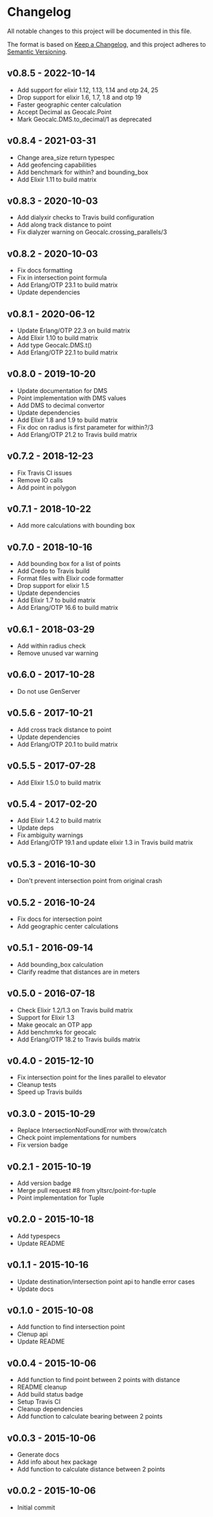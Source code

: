 # Changelog

All notable changes to this project will be documented in this file.

The format is based on [Keep a Changelog](https://keepachangelog.com/en/1.0.0/),
and this project adheres to [Semantic Versioning](https://semver.org/spec/v2.0.0.html).

## v0.8.5 - 2022-10-14

* Add support for elixir 1.12, 1.13, 1.14 and otp 24, 25
* Drop support for elixir 1.6, 1.7, 1.8 and otp 19
* Faster geographic center calculation
* Accept Decimal as Geocalc.Point
* Mark Geocalc.DMS.to_decimal/1 as deprecated

## v0.8.4 - 2021-03-31

* Change area_size return typespec
* Add geofencing capabilities
* Add benchmark for within? and bounding_box
* Add Elixir 1.11 to build matrix

## v0.8.3 - 2020-10-03

* Add dialyxir checks to Travis build configuration
* Add along track distance to point
* Fix dialyzer warning on Geocalc.crossing_parallels/3

## v0.8.2 - 2020-10-03

* Fix docs formatting
* Fix in intersection point formula
* Add Erlang/OTP 23.1 to build matrix
* Update dependencies

## v0.8.1 - 2020-06-12

* Update Erlang/OTP 22.3 on build matrix
* Add Elixir 1.10 to build matrix
* Add type Geocalc.DMS.t()
* Add Erlang/OTP 22.1 to build matrix

## v0.8.0 - 2019-10-20

* Update documentation for DMS
* Point implementation with DMS values
* Add DMS to decimal convertor
* Update dependencies
* Add Elixir 1.8 and 1.9 to build matrix
* Fix doc on radius is first parameter for within?/3
* Add Erlang/OTP 21.2 to Travis build matrix

## v0.7.2 - 2018-12-23

* Fix Travis CI issues
* Remove IO calls
* Add point in polygon

## v0.7.1 - 2018-10-22

* Add more calculations with bounding box

## v0.7.0 - 2018-10-16

* Add bounding box for a list of points
* Add Credo to Travis build
* Format files with Elixir code formatter
* Drop support for elixir 1.5
* Update dependencies
* Add Elixir 1.7 to build matrix
* Add Erlang/OTP 16.6 to build matrix

## v0.6.1 - 2018-03-29

* Add within radius check
* Remove unused var warning

## v0.6.0 - 2017-10-28

* Do not use GenServer

## v0.5.6 - 2017-10-21

* Add cross track distance to point
* Update dependencies
* Add Erlang/OTP 20.1 to build matrix

## v0.5.5 - 2017-07-28

* Add Elixir 1.5.0 to build matrix

## v0.5.4 - 2017-02-20

* Add Elixir 1.4.2 to build matrix
* Update deps
* Fix ambiguity warnings
* Add Erlang/OTP 19.1 and update elixir 1.3 in Travis build matrix

## v0.5.3 - 2016-10-30

* Don't prevent intersection point from original crash

## v0.5.2 - 2016-10-24

* Fix docs for intersection point
* Add geographic center calculations

## v0.5.1 - 2016-09-14

* Add bounding_box calculation
* Clarify readme that distances are in meters

## v0.5.0 - 2016-07-18

* Check Elixir 1.2/1.3 on Travis build matrix
* Support for Elixir 1.3
* Make geocalc an OTP app
* Add benchmrks for geocalc
* Add Erlang/OTP 18.2 to Travis builds matrix

## v0.4.0 - 2015-12-10

* Fix intersection point for the lines parallel to elevator
* Cleanup tests
* Speed up Travis builds

## v0.3.0 - 2015-10-29

* Replace IntersectionNotFoundError with throw/catch
* Check point implementations for numbers
* Fix version badge

## v0.2.1 - 2015-10-19

* Add version badge
* Merge pull request #8 from yltsrc/point-for-tuple
* Point implementation for Tuple

## v0.2.0 - 2015-10-18

* Add typespecs
* Update README

## v0.1.1 - 2015-10-16

* Update destination/intersection point api to handle error cases
* Update docs

## v0.1.0 - 2015-10-08

* Add function to find intersection point
* Clenup api
* Update README

## v0.0.4 - 2015-10-06

* Add function to find point between 2 points with distance
* README cleanup
* Add build status badge
* Setup Travis CI
* Cleanup dependencies
* Add function to calculate bearing between 2 points

## v0.0.3 - 2015-10-06

* Generate docs
* Add info about hex package
* Add function to calculate distance between 2 points

## v0.0.2 - 2015-10-06

* Initial commit
